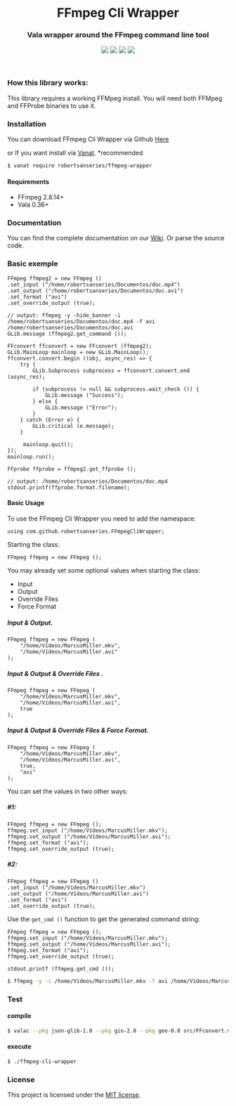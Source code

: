 <div align="center">
    <h1>FFmpeg Cli Wrapper</h1>
    <h3 align="center">Vala wrapper around the FFmpeg command line tool</h3>
    <p align="center">
        <img src="https://api.travis-ci.org/robertsanseries/ffmpeg-cli-wrapper.svg?branch=master">
        <img src="https://img.shields.io/badge/vala-v0.36.12-yellow.svg">
        <img src="https://img.shields.io/badge/stable-v0.1.0-blue.svg">
        <img src="https://img.shields.io/github/license/mashape/apistatus.svg">
    </p>
</div>

<br>

### How this library works:

This library requires a working FFMpeg install. You will need both FFMpeg and FFProbe binaries to use it.

### Installation

You can download FFmpeg Cli Wrapper via Github [Here](https://github.com/robertsanseries/ffmpeg-cli-wrapper/archive/master.zip)

or If you want install via [Vanat](https://vanat.github.io). *recommended


```bash
$ vanat require robertsanseries/ffmpeg-wrapper
```

#### Requirements

* FFmpeg 2.8.14+
* Vala 0.36+

### Documentation

You can find the complete documentation on our [Wiki](""). Or parse the source code.

### Basic exemple

```vala
FFmpeg ffmpeg2 = new FFmpeg ()
.set_input ("/home/robertsanseries/Documentos/doc.mp4")
.set_output ("/home/robertsanseries/Documentos/doc.avi")
.set_format ("avi")
.set_override_output (true);

// output: ffmpeg -y -hide_banner -i /home/robertsanseries/Documentos/doc.mp4 -f avi /home/robertsanseries/Documentos/doc.avi
GLib.message (ffmpeg2.get_command ());

FFconvert ffconvert = new FFconvert (ffmpeg2);
GLib.MainLoop mainloop = new GLib.MainLoop();
ffconvert.convert.begin ((obj, async_res) => {
    try {
        GLib.Subprocess subprocess = ffconvert.convert.end (async_res);

        if (subprocess != null && subprocess.wait_check ()) {
            GLib.message ("Success");
        } else {
            GLib.message ("Error");
        }
    } catch (Error e) {
        GLib.critical (e.message);        
    }

     mainloop.quit();
});
mainloop.run();

FFprobe ffprobe = ffmpeg2.get_ffprobe ();

// output: /home/robertsanseries/Documentos/doc.mp4
stdout.printf(ffprobe.format.filename);
```

#### Basic Usage

To use the FFmpeg Cli Wrapper you need to add the namespace:

```vala
using com.github.robertsanseries.FFmpegCliWrapper;
```

Starting the class:

```vala
FFmpeg ffmpeg = new FFmpeg ();
```

You may already set some optional values when starting the class:

 - Input
 - Output
 - Override Files
 - Force Format

##### Input & Output.

```vala
FFmpeg ffmpeg = new FFmpeg (
    "/home/Vídeos/MarcusMiller.mkv",
    "/home/Vídeos/MarcusMiller.avi"
);
```

##### Input & Output & Override Files .

```vala
FFmpeg ffmpeg = new FFmpeg (
    "/home/Vídeos/MarcusMiller.mkv",
    "/home/Vídeos/MarcusMiller.avi",
    true
);
```

##### Input & Output & Override Files & Force Format.

```vala
FFmpeg ffmpeg = new FFmpeg (
    "/home/Vídeos/MarcusMiller.mkv",
    "/home/Vídeos/MarcusMiller.avi",
    true,
    "avi"
);
```

You can set the values in two other ways:

##### #1:

```vala
FFmpeg ffmpeg = new FFmpeg ();
ffmpeg.set_input ("/home/Vídeos/MarcusMiller.mkv");
ffmpeg.set_output ("/home/Vídeos/MarcusMiller.avi");
ffmpeg.set_format ("avi");
ffmpeg.set_override_output (true);
```


##### #2:

```vala
FFmpeg ffmpeg = new FFmpeg ()
.set_input ("/home/Vídeos/MarcusMiller.mkv")
.set_output ("/home/Vídeos/MarcusMiller.avi")
.set_format ("avi")
.set_override_output (true);
```

Use the `get_cmd ()` function to get the generated command string:

```vala
FFmpeg ffmpeg = new FFmpeg ();
ffmpeg.set_input ("/home/Vídeos/MarcusMiller.mkv");
ffmpeg.set_output ("/home/Vídeos/MarcusMiller.avi");
ffmpeg.set_format ("avi");
ffmpeg.set_override_output (true);

stdout.printf (ffmpeg.get_cmd ());
```

```sh
$ ffmpeg -y -i /home/Vídeos/MarcusMiller.mkv -f avi /home/Vídeos/MarcusMiller.avi
```

### Test

#### compile

```sh
$ valac --pkg json-glib-1.0 --pkg gio-2.0 --pkg gee-0.8 src/FFconvert.vala src/FFmpeg.vala src/FFprobe.vala src/exceptions/CodecNotEnabledException.vala src/exceptions/FileOrDirectoryNotFoundException.vala src/exceptions/NullReferenceException.vala src/utils/StringUtil.vala test/FFmpegTest.vala src/exceptions/IllegalArgumentException.vala src/exceptions/IOException.vala src/probe/FFprobeDisposition.vala src/probe/FFprobeFormat.vala src/probe/FFprobeStream.vala -o ffmpeg-cli-wrapper
```

#### execute

```sh
$ ./ffmpeg-cli-wrapper
```

### License

This project is licensed under the [MIT license](http://opensource.org/licenses/MIT).
